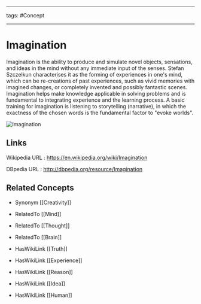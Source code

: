 




---

tags: #Concept

---
# Imagination


Imagination is the ability to produce and simulate novel objects, sensations, and ideas in the mind without any immediate input of the senses. Stefan Szczelkun characterises it as the forming of experiences in one's mind, which can be re-creations of past experiences, such as vivid memories with imagined changes, or completely invented and possibly fantastic scenes. Imagination helps make knowledge applicable in solving problems and is fundamental to integrating experience and the learning process. A basic training for imagination is listening to storytelling (narrative), in which the exactness of the chosen words is the fundamental factor to "evoke worlds".

![Imagination](http://commons.wikimedia.org/wiki/Special:FilePath/Imagination-Warner-Highsmith.jpeg?width=300)


## Links


Wikipedia URL : https://en.wikipedia.org/wiki/Imagination

DBpedia URL : http://dbpedia.org/resource/Imagination


## Related Concepts


- Synonym [[Creativity]]

- RelatedTo [[Mind]]

- RelatedTo [[Thought]]

- RelatedTo [[Brain]]

- HasWikiLink [[Truth]]

- HasWikiLink [[Experience]]

- HasWikiLink [[Reason]]

- HasWikiLink [[Idea]]

- HasWikiLink [[Human]]